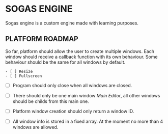 # SOGAS ENGINE

Sogas engine is a custom engine made with learning purposes.

## PLATFORM ROADMAP

So far, platform should allow the user to create multiple windows. Each window should receive
a callback function with its own behaviour. 
Some behaviour should be the same for all windows by default.

    - [ ] Resize
    - [ ] Fullscreen

- [ ] Program should only close when all windows are closed.
- [ ] There should only be one main window *Main Editor*, all other windows should be childs from
this main one.

- [ ] Platform window creation should only return a window ID.
- [ ] All window info is stored in a fixed array. At the moment no more than 4 windows are allowed.